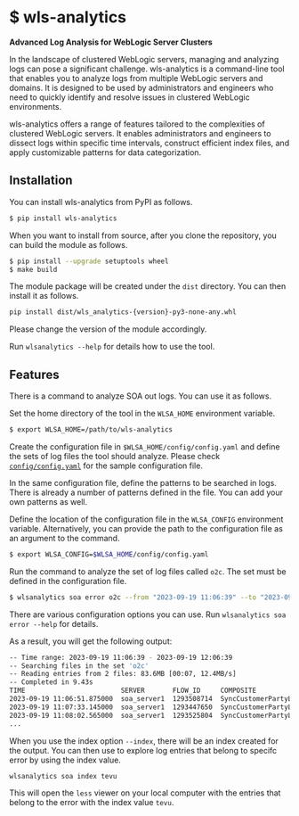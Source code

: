 
# $ wls-analytics

**Advanced Log Analysis for WebLogic Server Clusters**

In the landscape of clustered WebLogic servers, managing and analyzing logs can pose a significant challenge. wls-analytics is a command-line tool that enables you to analyze logs from multiple WebLogic servers and domains. It is designed to be used by administrators and engineers who need to quickly identify and resolve issues in clustered WebLogic environments.

wls-analytics offers a range of features tailored to the complexities of clustered WebLogic servers. It enables administrators and engineers to dissect logs within specific time intervals, construct efficient index files, and apply customizable patterns for data categorization.

## Installation

You can install wls-analytics from PyPI as follows.

```bash
$ pip install wls-analytics
```

When you want to install from source, after you clone the repository, you can build the module as follows. 

```bash
$ pip install --upgrade setuptools wheel
$ make build 
```

The module package will be created under the `dist` directory. You can then install it as follows.

```bash
pip install dist/wls_analytics-{version}-py3-none-any.whl
```

Please change the version of the module accordingly.

Run `wlsanalytics --help` for details how to use the tool. 

## Features

There is a command to analyze SOA out logs. You can use it as follows. 

Set the home directory of the tool in the `WLSA_HOME` environment variable.

```bash
$ export WLSA_HOME=/path/to/wls-analytics
   ```

Create the configuration file in `$WLSA_HOME/config/config.yaml` and define the sets of log files the tool should analyze. Please check [`config/config.yaml`](https://github.com/tomvit/wls-analytics/blob/main/config/config.yaml) for the sample configuration file.

In the same configuration file, define the patterns to be searched in logs. There is already a number of patterns defined in the file. You can add your own patterns as well.

Define the location of the configuration file in the `WLSA_CONFIG` environment variable. Alternatively, you can provide the path to the configuration file as an argument to the command.

```bash
$ export WLSA_CONFIG=$WLSA_HOME/config/config.yaml
```

Run the command to analyze the set of log files called `o2c`. The set must be defined in the configuration file.

```bash
$ wlsanalytics soa error o2c --from "2023-09-19 11:06:39" --to "2023-09-19 12:06:39"
```

There are various configuration options you can use. Run `wlsanalytics soa error --help` for details.

As a result, you will get the following output:

```bash
-- Time range: 2023-09-19 11:06:39 - 2023-09-19 12:06:39
-- Searching files in the set 'o2c'
-- Reading entries from 2 files: 83.6MB [00:07, 12.4MB/s]
-- Completed in 9.43s
TIME                        SERVER       FLOW_ID     COMPOSITE                            ERROR                  DETAIL
2023-09-19 11:06:51.875000  soa_server1  1293508714  SyncCustomerPartyListBRMCommsProvA…  ERR_VALIDATION_FAILED  PCM_OP_UPDATE_CUSTOMER
2023-09-19 11:07:33.145000  soa_server1  1293447650  SyncCustomerPartyListBRMCommsProvA…  ERR_VALIDATION_FAILED  PCM_OP_UPDATE_CUSTOMER
2023-09-19 11:08:02.565000  soa_server1  1293525804  SyncCustomerPartyListBRMCommsProvA…  ERR_VALIDATION_FAILED  PCM_OP_UPDATE_CUSTOMER
...
```
    
When you use the index option `--index`, there will be an index created for the output. You can then use to explore log entries that belong to specifc error by using the index value.    

```bash
wlsanalytics soa index tevu
```

This will open the `less` viewer on your local computer with the entries that belong to the error with the index value `tevu`.


